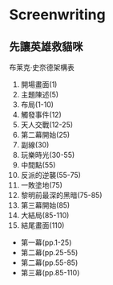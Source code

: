 # Screenwriting


## 先讓英雄救貓咪
布莱克·史奈德架構表
1. 開場畫面(1)
2. 主題陳述(5)
3. 布局(1-10)
4. 觸發事件(12)
5. 天人交戰(12-25)
6. 第二幕開始(25)
7. 副線(30)
8. 玩樂時光(30-55)
9. 中間點(55)
10. 反派的逆襲(55-75)
11. 一敗塗地(75)
12. 黎明前最深的黑暗(75-85)
13. 第三幕開始(85)
14. 大結局(85-110)
15. 結尾畫面(110)


* 第一幕(pp.1-25) 
* 第二幕(pp.25-55) 
* 第二幕(pp.55-85) 
* 第三幕(pp.85-110)
